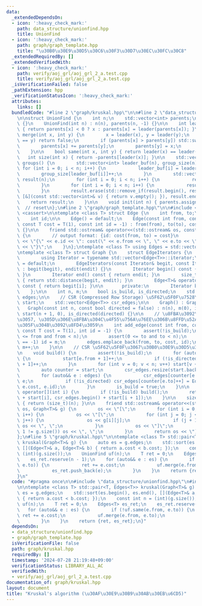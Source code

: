 ```yaml
---
data:
  _extendedDependsOn:
  - icon: ':heavy_check_mark:'
    path: data_structure/unionfind.hpp
    title: UnionFind
  - icon: ':heavy_check_mark:'
    path: graph/graph_template.hpp
    title: "\u30B0\u30E9\u30D5\u30C6\u30F3\u30D7\u30EC\u30FC\u30C8"
  _extendedRequiredBy: []
  _extendedVerifiedWith:
  - icon: ':heavy_check_mark:'
    path: verify/aoj_grl/aoj_grl_2_a.test.cpp
    title: verify/aoj_grl/aoj_grl_2_a.test.cpp
  _isVerificationFailed: false
  _pathExtension: hpp
  _verificationStatusIcon: ':heavy_check_mark:'
  attributes:
    links: []
  bundledCode: "#line 2 \"graph/kruskal.hpp\"\n\n#line 2 \"data_structure/unionfind.hpp\"\
    \n\nstruct UnionFind {\n    int n;\n    std::vector<int> parents;\n\n    UnionFind()\
    \ {}\n    UnionFind(int n) : n(n), parents(n, -1) {}\n\n    int leader(int x)\
    \ { return parents[x] < 0 ? x : parents[x] = leader(parents[x]); }\n\n    bool\
    \ merge(int x, int y) {\n        x = leader(x), y = leader(y);\n        if (x\
    \ == y) return false;\n        if (parents[x] > parents[y]) std::swap(x, y);\n\
    \        parents[x] += parents[y];\n        parents[y] = x;\n        return true;\n\
    \    }\n\n    bool same(int x, int y) { return leader(x) == leader(y); }\n\n \
    \   int size(int x) { return -parents[leader(x)]; }\n\n    std::vector<std::vector<int>>\
    \ groups() {\n        std::vector<int> leader_buf(n), group_size(n);\n       \
    \ for (int i = 0; i < n; i++) {\n            leader_buf[i] = leader(i);\n    \
    \        group_size[leader_buf[i]]++;\n        }\n        std::vector<std::vector<int>>\
    \ result(n);\n        for (int i = 0; i < n; i++) {\n            result[i].reserve(group_size[i]);\n\
    \        }\n        for (int i = 0; i < n; i++) {\n            result[leader_buf[i]].push_back(i);\n\
    \        }\n        result.erase(std::remove_if(result.begin(), result.end(),\
    \ [&](const std::vector<int>& v) { return v.empty(); }), result.end());\n    \
    \    return result;\n    }\n\n    void init(int n) { parents.assign(n, -1); }\
    \  // reset\n};\n#line 2 \"graph/graph_template.hpp\"\n\n#include <vector>\n#include\
    \ <cassert>\n\ntemplate <class T> struct Edge {\n    int from, to;\n    T cost;\n\
    \    int id;\n\n    Edge() = default;\n    Edge(const int from, const int to,\
    \ const T cost = T(1), const int id = -1) : from(from), to(to), cost(cost), id(id)\
    \ {}\n\n    friend std::ostream& operator<<(std::ostream& os, const Edge<T>& e)\
    \ {\n        // output format: {id: cost(from, to) = cost}\n        return os\
    \ << \"{\" << e.id << \": cost(\" << e.from << \", \" << e.to << \") = \" << e.cost\
    \ << \"}\";\n    }\n};\ntemplate <class T> using Edges = std::vector<Edge<T>>;\n\
    \ntemplate <class T> struct Graph {\n    struct EdgeIterators {\n       public:\n\
    \        using Iterator = typename std::vector<Edge<T>>::iterator;\n        EdgeIterators()\
    \ = default;\n        EdgeIterators(const Iterator& begit, const Iterator& endit)\
    \ : begit(begit), endit(endit) {}\n        Iterator begin() const { return begit;\
    \ }\n        Iterator end() const { return endit; }\n        size_t size() const\
    \ { return std::distance(begit, endit); }\n        Edge<T>& operator[](int i)\
    \ const { return begit[i]; }\n\n       private:\n        Iterator begit, endit;\n\
    \    };\n\n    int n, m;\n    bool is_build, is_directed;\n    std::vector<Edge<T>>\
    \ edges;\n\n    // CSR (Compressed Row Storage) \u5F62\u5F0F\u7528\n    std::vector<int>\
    \ start;\n    std::vector<Edge<T>> csr_edges;\n\n    Graph() : Graph(0) {}\n \
    \   Graph(const int n, const bool directed = false) : n(n), m(0), is_build(false),\
    \ start(n + 1, 0), is_directed(directed) {}\n\n    // \u8FBA\u3092\u8FFD\u52A0\
    \u3057, \u305D\u306E\u8FBA\u304C\u4F55\u756A\u76EE\u306B\u8FFD\u52A0\u3055\u308C\
    \u305F\u304B\u3092\u8FD4\u3059\n    int add_edge(const int from, const int to,\
    \ const T cost = T(1), int id = -1) {\n        assert(!is_build);\n        assert(0\
    \ <= from and from < n);\n        assert(0 <= to and to < n);\n        if (id\
    \ == -1) id = m;\n        edges.emplace_back(from, to, cost, id);\n        return\
    \ m++;\n    }\n\n    // CSR \u5F62\u5F0F\u3067\u30B0\u30E9\u30D5\u3092\u69CB\u7BC9\
    \n    void build() {\n        assert(!is_build);\n        for (auto&& e : edges)\
    \ {\n            start[e.from + 1]++;\n            if (!is_directed) start[e.to\
    \ + 1]++;\n        }\n        for (int v = 0; v < n; v++) start[v + 1] += start[v];\n\
    \        auto counter = start;\n        csr_edges.resize(start.back() + 1);\n\
    \        for (auto&& e : edges) {\n            csr_edges[counter[e.from]++] =\
    \ e;\n            if (!is_directed) csr_edges[counter[e.to]++] = Edge(e.to, e.from,\
    \ e.cost, e.id);\n        }\n        is_build = true;\n    }\n\n    EdgeIterators\
    \ operator[](int i) {\n        if (!is_build) build();\n        return EdgeIterators(csr_edges.begin()\
    \ + start[i], csr_edges.begin() + start[i + 1]);\n    }\n\n    size_t size() const\
    \ { return (size_t)(n); }\n\n    friend std::ostream& operator<<(std::ostream&\
    \ os, Graph<T>& g) {\n        os << \"[\";\n        for (int i = 0; i < g.size();\
    \ i++) {\n            os << \"[\";\n            for (int j = 0; j < g[i].size();\
    \ j++) {\n                os << g[i][j];\n                if (j + 1 != g[i].size())\
    \ os << \", \";\n            }\n            os << \"]\";\n            if (i +\
    \ 1 != g.size()) os << \", \";\n        }\n        return os << \"]\";\n    }\n\
    };\n#line 5 \"graph/kruskal.hpp\"\n\ntemplate <class T> std::pair<T, Edges<T>>\
    \ kruskal(Graph<T>& g) {\n    auto es = g.edges;\n    std::sort(es.begin(), es.end(),\
    \ [](Edge<T>& a, Edge<T>& b) { return a.cost < b.cost; });\n    const int n =\
    \ (int)(g.size());\n    UnionFind uf(n);\n    T ret = 0;\n    Edges<T> es_ret;\n\
    \    es_ret.reserve(n - 1);\n    for (auto&& e : es) {\n        if (!uf.same(e.from,\
    \ e.to)) {\n            ret += e.cost;\n            uf.merge(e.from, e.to);\n\
    \            es_ret.push_back(e);\n        }\n    }\n    return {ret, es_ret};\n\
    }\n"
  code: "#pragma once\n\n#include \"data_structure/unionfind.hpp\"\n#include \"graph/graph_template.hpp\"\
    \n\ntemplate <class T> std::pair<T, Edges<T>> kruskal(Graph<T>& g) {\n    auto\
    \ es = g.edges;\n    std::sort(es.begin(), es.end(), [](Edge<T>& a, Edge<T>& b)\
    \ { return a.cost < b.cost; });\n    const int n = (int)(g.size());\n    UnionFind\
    \ uf(n);\n    T ret = 0;\n    Edges<T> es_ret;\n    es_ret.reserve(n - 1);\n \
    \   for (auto&& e : es) {\n        if (!uf.same(e.from, e.to)) {\n           \
    \ ret += e.cost;\n            uf.merge(e.from, e.to);\n            es_ret.push_back(e);\n\
    \        }\n    }\n    return {ret, es_ret};\n}"
  dependsOn:
  - data_structure/unionfind.hpp
  - graph/graph_template.hpp
  isVerificationFile: false
  path: graph/kruskal.hpp
  requiredBy: []
  timestamp: '2024-07-28 21:19:48+09:00'
  verificationStatus: LIBRARY_ALL_AC
  verifiedWith:
  - verify/aoj_grl/aoj_grl_2_a.test.cpp
documentation_of: graph/kruskal.hpp
layout: document
title: "Kruskal's algorithm (\u30AF\u30E9\u30B9\u30AB\u30EB\u6CD5)"
---
```


